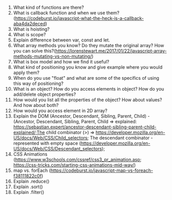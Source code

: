 1. What kind of functions are there?
2. What is callback function and when we use them?
(https://codeburst.io/javascript-what-the-heck-is-a-callback-aba4da2deced)
3. What is hoisting?
4. What is scope? 
5. Explain difference between var, const and let.
6. What array methods you know? Do they mutate the original array? How you can solve this?(https://lorenstewart.me/2017/01/22/javascript-array-methods-mutating-vs-non-mutating/)
7. What is box model and how we find it useful?
8. What kind of positioning you know and give example where you would apply them?
9. When do you use "float" and what are some of the specifics of using this way of positioning?
10. What is an object? How do you access elements in object? How do you add/delete object properties?
11. How would you list all the properties of the object? How about values? And how about both?
12. How would you access element in 2D array? 
13. Explain the DOM (Ancestor, Descendant, Sibling, Parent, Child) - (Ancestor, Descendant, Sibling, Parent, Child => explained: https://sebastian.expert/ancestor-descendant-sibling-parent-child-explained/;The child combinator (>) => https://developer.mozilla.org/en-US/docs/Web/CSS/Child_selectors; The descendant combinator - represented with empty space (https://developer.mozilla.org/en-US/docs/Web/CSS/Descendant_selectors);
14. CSS Animations (https://www.w3schools.com/cssref/css3_pr_animation.asp;  https://css-tricks.com/starting-css-animations-mid-way/)
15. map vs. forEach (https://codeburst.io/javascript-map-vs-foreach-f38111822c0f)
16. Explain .reduce()
17. Explain .sort()
18. Explain .filter()






